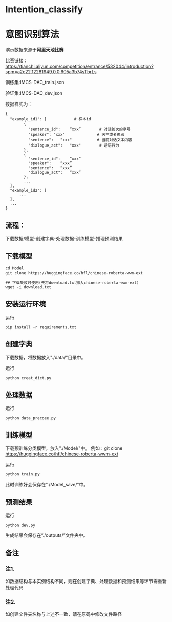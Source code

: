 # Intention_classify
# 意图识别算法

演示数据来源于**阿里天池比赛**

比赛链接：https://tianchi.aliyun.com/competition/entrance/532044/introduction?spm=a2c22.12281949.0.0.605a3b74sTbrLs

训练集:IMCS-DAC_train.json

验证集:IMCS-DAC_dev.json

数据样式为：
```
{
  "example_id1": [            # 样本id
        {
          "sentence_id":	“xxx”        # 对话轮次的序号
          "speaker": "xxx"		        # 医生或者患者
          "sentence":	"xxx"	        # 当前对话文本内容
          "dialogue_act":	"xxx"        # 话语行为
        },
        {	
          "sentence_id":	“xxx”
          "speaker":	“xxx”
          "sentence":	“xxx”
          "dialogue_act":	“xxx”
        },
        ...
  ],
  "example_id2": [
      ...
  ],
  ...
}
```

## 流程：
下载数据/模型-创建字典-处理数据-训练模型-推理预测结果

## 下载模型
```
cd Model
git clone https://huggingface.co/hfl/chinese-roberta-wwm-ext

## 下载失败时使用(先将download.txt挪入chinese-roberta-wwm-ext)
wget -i download.txt
```

## 安装运行环境
运行
```{bash}
pip install -r requirements.txt
```

## 创建字典
下载数据，将数据放入"./data/"目录中。

运行
```{bash}
python creat_dict.py
```

## 处理数据

运行
```{bash}
python data_precoee.py
```

## 训练模型

下载预训练分类模型，放入"./Model/"中。
例如：git clone https://huggingface.co/hfl/chinese-roberta-wwm-ext

运行
```{bash}
python train.py
```
此时训练好会保存在"./Model_save/"中。

## 预测结果

运行
```{bash}
python dev.py
```
生成结果会保存在“./outputs/”文件夹中。

## 备注
### 注1.
如数据结构与本实例结构不同，则在创建字典、处理数据和预测结果等环节需重新处理代码
### 注2.
如创建文件夹名称与上述不一致，请在原码中修改文件路径
